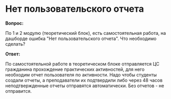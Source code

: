 # Нет пользовательского отчета

**Вопрос:**

По 1 и 2 модулю (теоретический блок), есть самостоятельная работа, на дашборде ошибка "Нет пользовательского отчета". Что необходимо сделать?

**Ответ:**&#x20;

По самостоятельной работе в теоретическом блоке отправляется ЦС гражданина прохождение практических активностей, для него необходим отчет пользователя по активности. Надо чтобы студенты создали отчеты, а преподаватели их подтвердили либо через 48 часов неподтвержденные отчеты отправятся автоматически. Без отчетов - не отправится.
